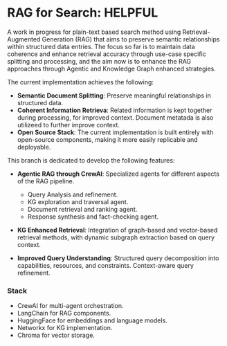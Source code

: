 # RAG for Search: HELPFUL
A work in progress for plain-text based search method using Retrieval-Augmented Generation 
(RAG) that aims to preserve semantic relationships within structured data entries. The focus 
so far is to maintain data coherence and enhance retrieval accuracy through use-case specific 
splitting and processing, and the aim now is to enhance the RAG approaches through Agentic and Knowledge Graph enhanced strategies. 

The current implementation achieves the following: 
- **Semantic Document Splitting**: Preserve meaningful relationships in structured data. 
- **Coherent Information Retrieva**: Related information is kept together during processing, 
for improved context. Document metatada is also utilizeed to further improve context. 
- **Open Source Stack**: The current implementation is built entirely with open-source 
components, making it more easily replicable and deployable. 

This branch is dedicated to develop the following features:
- **Agentic RAG through CrewAI**: Specialized agents for different aspects of the RAG pipeline.

    - Query Analysis and refinement.
    - KG exploration and traversal agent. 
    - Document retrieval and ranking agent. 
    - Response synthesis and fact-checking agent. 

- **KG Enhanced Retrieval**: Integration of graph-based and vector-based retrieval methods, with dynamic subgraph extraction based on query context. 
- **Improved Query Understanding**: Structured query decomposition into capabilities, resources, and constraints. Context-aware query refinement. 

### Stack
- CrewAI for multi-agent orchestration. 
- LangChain for RAG components. 
- HuggingFace for embeddings and language models. 
- Networkx for KG implementation. 
- Chroma for vector storage. 
 

